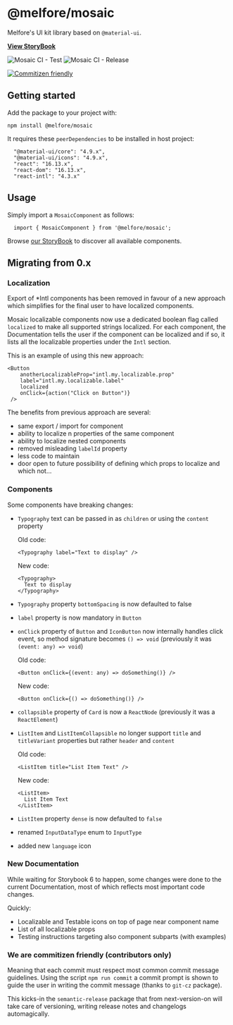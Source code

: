 # @melfore/mosaic

Melfore's UI kit library based on `@material-ui`.

<a href="https://melfore.github.io/mosaic/" target="_blank">**View StoryBook**</a>

![Mosaic CI - Test](https://github.com/melfore/mosaic/workflows/Mosaic%20CI%20-%20Test/badge.svg) ![Mosaic CI - Release](https://github.com/melfore/mosaic/workflows/Mosaic%20CI%20-%20Release/badge.svg)

[![Commitizen friendly](https://img.shields.io/badge/commitizen-friendly-brightgreen.svg)](http://commitizen.github.io/cz-cli/)

## Getting started

Add the package to your project with:

`npm install @melfore/mosaic`

It requires these `peerDependencies` to be installed in host project:

```
  "@material-ui/core": "4.9.x",
  "@material-ui/icons": "4.9.x",
  "react": "16.13.x",
  "react-dom": "16.13.x",
  "react-intl": "4.3.x"
```

## Usage

Simply import a `MosaicComponent` as follows:

```
  import { MosaicComponent } from '@melfore/mosaic';
```

Browse <a href="https://melfore.github.io/mosaic/" target="_blank">our StoryBook</a> to discover all available components.

## Migrating from 0.x

### Localization
Export of *Intl components has been removed in favour of a new approach which simplifies for the final user to have localized components.

Mosaic localizable components now use a dedicated boolean flag called `localized` to make all supported strings localized.
For each component, the Documentation tells the user if the component can be localized and if so, it lists all the localizable properties under the `Intl` section.

This is an example of using this new approach:

```
<Button
    anotherLocalizableProp="intl.my.localizable.prop"
    label="intl.my.localizable.label"
    localized
    onClick={action("Click on Button")}
 />
```

The benefits from previous approach are several:
- same export / import for component
- ability to localize n properties of the same component
- ability to localize nested components
- removed misleading `labelId` property
- less code to maintain
- door open to future possibility of defining which props to localize and which not...

### Components
Some components have breaking changes:
- `Typography` text can be passed in as `children` or using the `content` property

  Old code:

  ```
  <Typography label="Text to display" />
  ```

  New code:

  ```
  <Typography>
    Text to display
  </Typography>
  ```

- `Typography` property `bottomSpacing` is now defaulted to false
- `label` property is now mandatory in `Button`
- `onClick` property of `Button` and `IconButton` now internally handles click event, so method signature becomes `() => void` (previously it was `(event: any) => void`)

  Old code:

  ```
  <Button onClick={(event: any) => doSomething()} />
  ```

  New code:

  ```
  <Button onClick={() => doSomething()} />
  ```

- `collapsible` property of `Card` is now a `ReactNode` (previously it was a `ReactElement`)
- `ListItem` and `ListItemCollapsible` no longer support `title` and `titleVariant` properties but rather `header` and `content`

  Old code:

  ```
  <ListItem title="List Item Text" />
  ```

  New code:

  ```
  <ListItem>
    List Item Text
  </ListItem>
  ```

- `ListItem` property `dense` is now defaulted to `false`
- renamed `InputDataType` enum to `InputType`
- added new `language` icon

### New Documentation
While waiting for Storybook 6 to happen, some changes were done to the current Documentation, most of which reflects most important code changes.

Quickly:
- Localizable and Testable icons on top of page near component name
- List of all localizable props
- Testing instructions targeting also component subparts (with examples)

### We are commitizen friendly (contributors only)
Meaning that each commit must respect most common commit message guidelines.
Using the script `npm run commit` a commit prompt is shown to guide the user in writing the commit message (thanks to `git-cz` package).

This kicks-in the `semantic-release` package that from next-version-on will take care of versioning, writing release notes and changelogs automagically.

